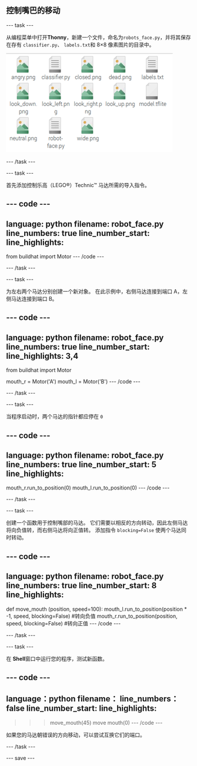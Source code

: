 ## 控制嘴巴的移动

--- task ---

从编程菜单中打开**Thonny**，新建一个文件，命名为`robots_face.py`，并将其保存在存有 `classifier.py`、 `labels.txt`和 8×8 像素图片的目录中。

![显示 robots_face.py 应当存储的位置。](images/file_structure.png)

--- /task ---

--- task ---

首先添加控制乐高（LEGO®）Technic™ 马达所需的导入指令。

--- code ---
---
language: python 
filename: robot_face.py 
line_numbers: true 
line_number_start:
line_highlights:
---
from buildhat import Motor 
--- /code ---

--- /task ---

--- task ---

为左右两个马达分别创建一个新对象。 在此示例中，右侧马达连接到端口 A，左侧马达连接到端口 B。

--- code ---
---
language: python 
filename: robot_face.py 
line_numbers: true 
line_number_start:
line_highlights: 3,4
---
from buildhat import Motor

mouth_r = Motor('A') 
mouth_l = Motor('B') 
--- /code ---

--- /task ---

--- task ---

当程序启动时，两个马达的指针都应停在 `0`

--- code ---
---
language: python 
filename: robot_face.py 
line_numbers: true 
line_number_start: 5
line_highlights:
---

mouth_r.run_to_position(0) 
mouth_l.run_to_position(0) 
--- /code ---

--- /task ---

--- task ---

创建一个函数用于控制嘴部的马达。 它们需要以相反的方向转动，因此左侧马达将向负值转，而右侧马达将向正值转。 添加指令 `blocking=False` 使两个马达同时转动。

--- code ---
---
language: python 
filename: robot_face.py 
line_numbers: true 
line_number_start: 8
line_highlights:
---
def move_mouth (position, speed=100):
    mouth_l.run_to_position(position * -1, speed, blocking=False) #转向负值 
    mouth_r.run_to_position(position, speed, blocking=False) #转向正值 
--- /code ---

--- /task ---

--- task ---

在 **Shell**窗口中运行您的程序，测试新函数。

--- code ---
---
language：python 
filename： 
line_numbers：false 
line_number_start:
line_highlights:
---
>>> move_mouth(45) 
>>> move mouth(0) 
--- /code ---

如果您的马达朝错误的方向移动，可以尝试互换它们的端口。

--- /task ---

--- save ---
